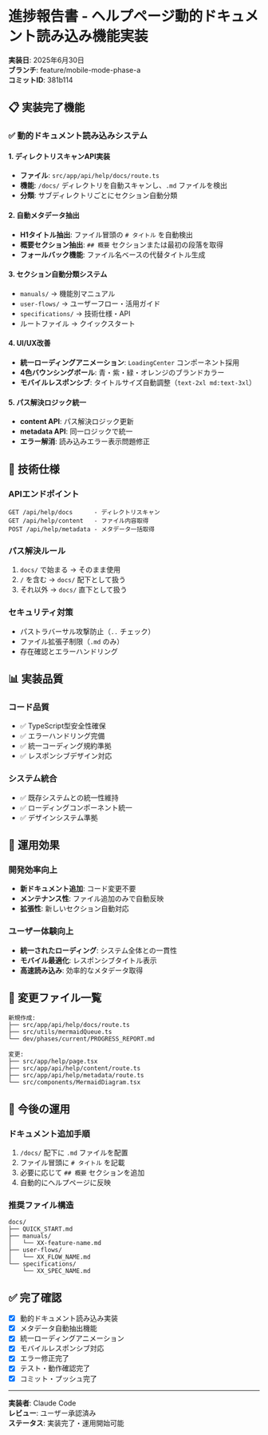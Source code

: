 # 進捗報告書 - ヘルプページ動的ドキュメント読み込み機能実装

**実装日**: 2025年6月30日  
**ブランチ**: feature/mobile-mode-phase-a  
**コミットID**: 381b114  

## 📋 実装完了機能

### ✅ 動的ドキュメント読み込みシステム

#### **1. ディレクトリスキャンAPI実装**
- **ファイル**: `src/app/api/help/docs/route.ts`
- **機能**: `/docs/` ディレクトリを自動スキャンし、`.md` ファイルを検出
- **分類**: サブディレクトリごとにセクション自動分類

#### **2. 自動メタデータ抽出**
- **H1タイトル抽出**: ファイル冒頭の `# タイトル` を自動検出
- **概要セクション抽出**: `## 概要` セクションまたは最初の段落を取得
- **フォールバック機能**: ファイル名ベースの代替タイトル生成

#### **3. セクション自動分類システム**
- `manuals/` → 機能別マニュアル
- `user-flows/` → ユーザーフロー・活用ガイド  
- `specifications/` → 技術仕様・API
- ルートファイル → クイックスタート

#### **4. UI/UX改善**
- **統一ローディングアニメーション**: `LoadingCenter` コンポーネント採用
- **4色バウンシングボール**: 青・紫・緑・オレンジのブランドカラー
- **モバイルレスポンシブ**: タイトルサイズ自動調整（`text-2xl md:text-3xl`）

#### **5. パス解決ロジック統一**
- **content API**: パス解決ロジック更新
- **metadata API**: 同一ロジックで統一
- **エラー解消**: 読み込みエラー表示問題修正

## 🔧 技術仕様

### **APIエンドポイント**
```
GET /api/help/docs      - ディレクトリスキャン
GET /api/help/content   - ファイル内容取得
POST /api/help/metadata - メタデータ一括取得
```

### **パス解決ルール**
1. `docs/` で始まる → そのまま使用
2. `/` を含む → `docs/` 配下として扱う
3. それ以外 → `docs/` 直下として扱う

### **セキュリティ対策**
- パストラバーサル攻撃防止（`..` チェック）
- ファイル拡張子制限（`.md` のみ）
- 存在確認とエラーハンドリング

## 📊 実装品質

### **コード品質**
- ✅ TypeScript型安全性確保
- ✅ エラーハンドリング完備
- ✅ 統一コーディング規約準拠
- ✅ レスポンシブデザイン対応

### **システム統合**
- ✅ 既存システムとの統一性維持
- ✅ ローディングコンポーネント統一
- ✅ デザインシステム準拠

## 🎯 運用効果

### **開発効率向上**
- **新ドキュメント追加**: コード変更不要
- **メンテナンス性**: ファイル追加のみで自動反映
- **拡張性**: 新しいセクション自動対応

### **ユーザー体験向上**
- **統一されたローディング**: システム全体との一貫性
- **モバイル最適化**: レスポンシブタイトル表示
- **高速読み込み**: 効率的なメタデータ取得

## 📁 変更ファイル一覧

```
新規作成:
├── src/app/api/help/docs/route.ts
├── src/utils/mermaidQueue.ts
└── dev/phases/current/PROGRESS_REPORT.md

変更:
├── src/app/help/page.tsx
├── src/app/api/help/content/route.ts
├── src/app/api/help/metadata/route.ts
└── src/components/MermaidDiagram.tsx
```

## 🚀 今後の運用

### **ドキュメント追加手順**
1. `/docs/` 配下に `.md` ファイルを配置
2. ファイル冒頭に `# タイトル` を記載
3. 必要に応じて `## 概要` セクションを追加
4. 自動的にヘルプページに反映

### **推奨ファイル構造**
```
docs/
├── QUICK_START.md
├── manuals/
│   └── XX-feature-name.md
├── user-flows/
│   └── XX_FLOW_NAME.md
└── specifications/
    └── XX_SPEC_NAME.md
```

## ✅ 完了確認

- [x] 動的ドキュメント読み込み実装
- [x] メタデータ自動抽出機能
- [x] 統一ローディングアニメーション
- [x] モバイルレスポンシブ対応
- [x] エラー修正完了
- [x] テスト・動作確認完了
- [x] コミット・プッシュ完了

---

**実装者**: Claude Code  
**レビュー**: ユーザー承認済み  
**ステータス**: 実装完了・運用開始可能